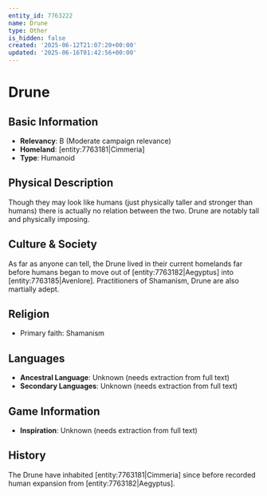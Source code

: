 ```yaml
---
entity_id: 7763222
name: Drune
type: Other
is_hidden: false
created: '2025-06-12T21:07:20+00:00'
updated: '2025-06-16T01:42:56+00:00'
---
```


# Drune

## Basic Information

- **Relevancy**: B (Moderate campaign relevance)
- **Homeland**: [entity:7763181|Cimmeria]
- **Type**: Humanoid

## Physical Description

Though they may look like humans (just physically taller and stronger than humans) there is actually no relation between the two. Drune are notably tall and physically imposing.

## Culture & Society

As far as anyone can tell, the Drune lived in their current homelands far before humans began to move out of [entity:7763182|Aegyptus] into [entity:7763185|Avenlore]. Practitioners of Shamanism, Drune are also martially adept.

## Religion

- Primary faith: Shamanism

## Languages

- **Ancestral Language**: Unknown (needs extraction from full text)
- **Secondary Languages**: Unknown (needs extraction from full text)

## Game Information

- **Inspiration**: Unknown (needs extraction from full text)

## History

The Drune have inhabited [entity:7763181|Cimmeria] since before recorded human expansion from [entity:7763182|Aegyptus].